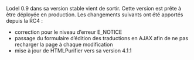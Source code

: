Lodel 0.9 dans sa version stable vient de sortir. Cette version est prête à être déployée en production.
Les changements suivants ont été apportés depuis la RC4 :
- correction pour le niveau d’erreur E_NOTICE
- passage du formulaire d’édition des traductions en AJAX afin de ne pas recharger la page à chaque modification
- mise à jour de HTMLPurifier vers sa version 4.1.1
